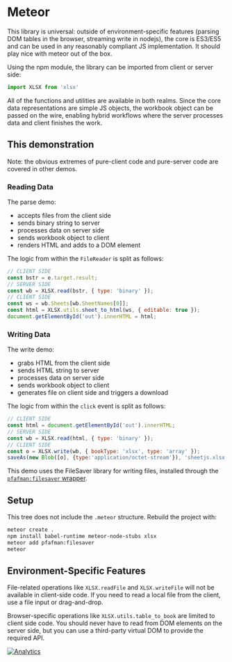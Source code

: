 # Meteor

This library is universal: outside of environment-specific features (parsing DOM
tables in the browser, streaming write in nodejs), the core is ES3/ES5 and can
be used in any reasonably compliant JS implementation.  It should play nice with
meteor out of the box.

Using the npm module, the library can be imported from client or server side:

```js
import XLSX from 'xlsx'
```

All of the functions and utilities are available in both realms. Since the core
data representations are simple JS objects, the workbook object can be passed on
the wire, enabling hybrid workflows where the server processes data and client
finishes the work.


## This demonstration

Note: the obvious extremes of pure-client code and pure-server code are covered
in other demos.

### Reading Data

The parse demo:
- accepts files from the client side
- sends binary string to server
- processes data on server side
- sends workbook object to client
- renders HTML and adds to a DOM element

The logic from within the `FileReader` is split as follows:

```js
// CLIENT SIDE
const bstr = e.target.result;
// SERVER SIDE
const wb = XLSX.read(bstr, { type: 'binary' });
// CLIENT SIDE
const ws = wb.Sheets[wb.SheetNames[0]];
const html = XLSX.utils.sheet_to_html(ws, { editable: true });
document.getElementById('out').innerHTML = html;
```

### Writing Data

The write demo:
- grabs HTML from the client side
- sends HTML string to server
- processes data on server side
- sends workbook object to client
- generates file on client side and triggers a download

The logic from within the `click` event is split as follows:

```js
// CLIENT SIDE
const html = document.getElementById('out').innerHTML;
// SERVER SIDE
const wb = XLSX.read(html, { type: 'binary' });
// CLIENT SIDE
const o = XLSX.write(wb, { bookType: 'xlsx', type: 'array' });
saveAs(new Blob([o], {type:'application/octet-stream'}), 'sheetjs.xlsx');
```

This demo uses the FileSaver library for writing files, installed through the
[`pfafman:filesaver` wrapper](https://atmospherejs.com/pfafman/filesaver).


## Setup

This tree does not include the `.meteor` structure.  Rebuild the project with:

```bash
meteor create .
npm install babel-runtime meteor-node-stubs xlsx
meteor add pfafman:filesaver
meteor
```


## Environment-Specific Features

File-related operations like `XLSX.readFile` and `XLSX.writeFile` will not be
available in client-side code. If you need to read a local file from the client,
use a file input or drag-and-drop.

Browser-specific operations like `XLSX.utils.table_to_book` are limited to
client side code. You should never have to read from DOM elements on the server
side, but you can use a third-party virtual DOM to provide the required API.

[![Analytics](https://ga-beacon.appspot.com/UA-36810333-1/SheetJS/js-xlsx?pixel)](https://github.com/SheetJS/js-xlsx)
